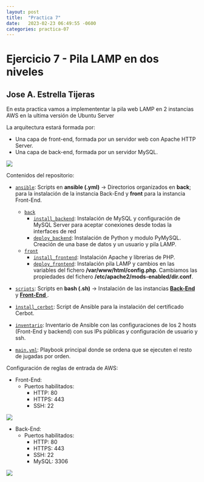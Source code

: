 ```yaml
---
layout: post
title:  "Practica 7"
date:   2023-02-23 06:49:55 -0600
categories: practica-07
---
```


# Ejercicio 7 - Pila LAMP en dos niveles
## Jose A. Estrella Tijeras

En esta practica vamos a implemententar la pila web LAMP en 2 instancias AWS en la ultima versión de Ubuntu Server

La arquitectura estará formada por:

- Una capa de front-end, formada por un servidor web con Apache HTTP Server.
- Una capa de back-end, formada por un servidor MySQL.

![](https://ssjosea.github.io/images/pr-07/arquitectura.png)

Contenidos del repositorio:
- [``ansible``](https://github.com/ssjosea/practica-07/tree/main/ansible): Scripts en **ansible (.yml)** -> Directorios organizados en **back**; para la instalación de la instancia Back-End y **front** para la instancia Front-End.
    - [``back``](https://github.com/ssjosea/practica-07/tree/main/ansible/back)
        - [``install_backend``](https://github.com/ssjosea/practica-07/blob/main/ansible/back/install_backend.yml): Instalación de MySQL y configuración de MySQL Server para aceptar conexiones desde todas la interfaces de red
        - [``deploy_backend``](https://github.com/ssjosea/practica-07/blob/main/ansible/back/deploy_backend.yml): Instalación de Python y modulo PyMySQL. Creación de una base de datos y un usuario y pila LAMP.
    - [``front``](https://github.com/ssjosea/practica-07/tree/main/ansible/front)
        - [``install_frontend``](https://github.com/ssjosea/practica-07/blob/main/ansible/front/install_frontend.yml): Instalación Apache y librerias de PHP.
        - [``deploy_frontend``](https://github.com/ssjosea/practica-07/blob/main/ansible/front/deploy_frontend.yml): Instalación pila LAMP y cambios en las variables del fichero **/var/www/html/config.php**. Cambiamos las propiedades del fichero **/etc/apache2/mods-enabled/dir.conf**.
    
- [``scripts``](https://github.com/ssjosea/practica-07/tree/main/scripts): Scripts en **bash (.sh)** -> Instalación de las instancias [**Back-End**](https://github.com/ssjosea/practica-07/tree/main/scripts/back) y  [**Front-End** ](https://github.com/ssjosea/practica-07/tree/main/scripts/front).

- [``ìnstall_cerbot``](https://github.com/ssjosea/practica-07/blob/main/install_cerbot.yml): Script de Ansible para la instalación del certificado Cerbot.

- [``inventario``](https://github.com/ssjosea/practica-07/blob/main/inventario): Inventario de Ansible con las configuraciones de los 2 hosts (Front-End y backend) con sus IPs públicas y configuración de usuario y ssh.

- [``main.yml``](https://github.com/ssjosea/practica-07/blob/main/main.yml): Playbook principal donde se ordena que se ejecuten el resto de jugadas por orden.

Configuración de reglas de entrada de AWS:

- Front-End:
    - Puertos habilitados:
        - HTTP: 80
        - HTTPS: 443
        - SSH: 22
        
![](https://ssjosea.github.io/images/pr-07/puertos-frontend.png)
- Back-End: 
    - Puertos habilitados: 
        - HTTP: 80
        - HTTPS: 443
        - SSH: 22
        - MySQL: 3306

![](https://ssjosea.github.io/images/pr-07/puertos-backend.png)
